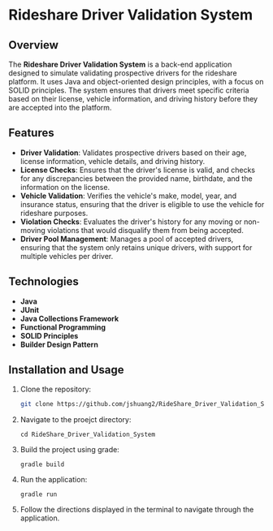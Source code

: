# Rideshare Driver Validation System

## Overview
The **Rideshare Driver Validation System** is a back-end application designed to simulate validating prospective drivers for the rideshare platform. It uses Java and object-oriented design principles, with a focus on SOLID principles. The system ensures that drivers meet specific criteria based on their license, vehicle information, and driving history before they are accepted into the platform.

## Features
- **Driver Validation**: Validates prospective drivers based on their age, license information, vehicle details, and driving history.
- **License Checks**: Ensures that the driver's license is valid, and checks for any discrepancies between the provided name, birthdate, and the information on the license.
- **Vehicle Validation**: Verifies the vehicle's make, model, year, and insurance status, ensuring that the driver is eligible to use the vehicle for rideshare purposes.
- **Violation Checks**: Evaluates the driver's history for any moving or non-moving violations that would disqualify them from being accepted.
- **Driver Pool Management**: Manages a pool of accepted drivers, ensuring that the system only retains unique drivers, with support for multiple vehicles per driver.

## Technologies
- **Java**
- **JUnit**
- **Java Collections Framework**
- **Functional Programming**
- **SOLID Principles**
- **Builder Design Pattern**

## Installation and Usage
1. Clone the repository:
   ```bash
   git clone https://github.com/jshuang2/RideShare_Driver_Validation_System.git
   ```
2. Navigate to the proejct directory:
   ```
   cd RideShare_Driver_Validation_System
   ```
3. Build the project using grade:
   ```
   gradle build
4. Run the application:
   ```
   gradle run
   ```
5. Follow the directions displayed in the terminal to navigate through the application.
